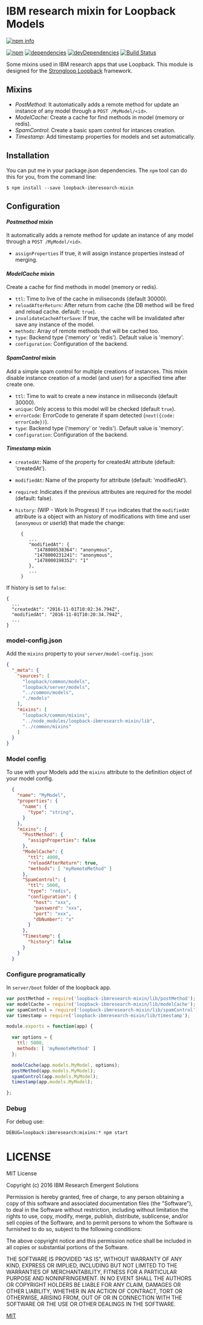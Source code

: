# IBM research mixin for Loopback Models

[![npm info](https://nodei.co/npm/loopback-ibmresearch-mixin.png?downloads=true&downloadRank=true&stars=true)](https://npmjs.org/package/loopback-ibmresearch-mixin)

[![npm](https://img.shields.io/npm/v/loopback-ibmresearch-mixin.svg)]()
[![dependencies](https://img.shields.io/david/IBMResearch/loopback-ibmresearch-mixin.svg)]()
[![devDependencies](https://img.shields.io/david/dev/IBMResearch/loopback-ibmresearch-mixin.svg)]()
[![Build Status](https://img.shields.io/travis/IBMResearch/loopback-ibmresearch-mixin.svg)]()

Some mixins used in IBM research apps that use Loopback. This module is designed for the [Strongloop Loopback](https://github.com/strongloop/loopback) framework.

## Mixins

* _PostMethod_: It automatically adds a remote method for update an instance of any model through a `POST /MyModel/<id>`.
* _ModelCache_: Create a cache for find methods in model (memory or redis).
* _SpamControl_: Create a basic spam control for intances creation.
* _Timestamp_: Add timestamp properties for models and set automatically.

## Installation

You can put me in your package.json dependencies. The `npm` tool can do this for you, from the command line:

    $ npm install --save loopback-ibmresearch-mixin

## Configuration

#### _Postmethod_ mixin

It automatically adds a remote method for update an instance of any model through a `POST /MyModel/<id>`.

* `assignProperties` If true, it will assign instance properties instead of merging.

#### _ModelCache_ mixin

Create a cache for find methods in model (memory or redis).

* `ttl`: Time to live of the cache in miliseconds (default 30000).
* `reloadAfterReturn`: After return from cache (the DB method will be fired and reload cache. default: `true`).
* `invalidateCacheAfterSave`: If true, the cache will be invalidated after save any instance of the model.
* `methods`: Array of remote methods that will be cached too.
* `type`: Backend type ('memory' or 'redis'). Default value is 'memory'.
* `configuration`: Configuration of the backend.

#### _SpamControl_ mixin

Add a simple spam control for multiple creations of instances. This mixin disable instance creation of a model (and user) for a specified time after create one.

* `ttl`: Time to wait to create a new instance in miliseconds (default 30000).
* `unique`: Only access to this model will be checked (default `true`).
* `errorCode`: ErrorCode to generate if spam detected (`next({code: errorCode})`).
* `type`: Backend type ('memory' or 'redis'). Default value is 'memory'.
* `configuration`: Configuration of the backend.

#### _Timestamp_ mixin

* `createdAt`: Name of the property for createdAt attribute (default: 'createdAt').
* `modifiedAt`: Name of the property for attribute (default: 'modifiedAt').
* `required`: Indicates if the previous attributes are required for the model (default: false).
* `history`: (WIP - Work In Progress) If `true` indicates that the `modifiedAt` attribute is a object with an history of modifications with time and user (`anonymous` or _userId_) that made the change:

        {
           ...
           "modifiedAt": {
             "1478000538364": "anonymous",
             "1478000231241": "anonymous",
             "1478000198352": "1"
           },
           ...
        }

If history is set to `false`:

    {
      ...
      "createdAt": "2016-11-01T10:02:34.794Z",
      "modifiedAt": "2016-11-01T10:20:34.794Z",
      ...
    }

### model-config.json

Add the `mixins` property to your `server/model-config.json`:

```json
{
  "_meta": {
    "sources": [
      "loopback/common/models",
      "loopback/server/models",
      "../common/models",
      "./models"
    ],
    "mixins": [
      "loopback/common/mixins",
      "../node_modules/loopback-ibmresearch-mixin/lib",
      "../common/mixins"
    ]
  }
}
```

### Model config

To use with your Models add the `mixins` attribute to the definition object of your model config.

```json
  {
    "name": "MyModel",
    "properties": {
      "name": {
        "type": "string",
      }
    },
    "mixins": {
      "PostMethod": {
        "assignProperties": false
      },
      "ModelCache": {
        "ttl": 4000,
        "reloadAfterReturn": true,
        "methods": [ "myRemoteMethod" ]
      },
      "SpamControl": {
        "ttl": 5000,
        "type": "redis",
        "configuration": {
          "host": "xxx",
          "password": "xxx",
          "port": "xxx",
          "dbNumber": "x"
        }
      },
      "Timestamp": {
        "history": false
      }
    }
  }
```

### Configure programatically

In `server/boot` folder of the loopback app.

```javascript
var postMethod = require('loopback-ibmresearch-mixin/lib/postMethod');
var modelCache = require('loopback-ibmresearch-mixin/lib/modelCache');
var spamControl = require('loopback-ibmresearch-mixin/lib/spamControl');
var timestamp = require('loopback-ibmresearch-mixin/lib/timestamp');

module.exports = function(app) {

  var options = {
    ttl: 5000,
    methods: [ 'myRemoteMethod' ]
  };

  modelCache(app.models.MyModel, options);
  postMethod(app.models.MyModel);
  spamControl(app.models.MyModel);
  timestamp(app.models.MyModel);

};
```


### Debug

For debug use:

    DEBUG=loopback:ibmresearch:mixins:* npm start

# LICENSE

MIT License

Copyright (c) 2016 IBM Research Emergent Solutions

Permission is hereby granted, free of charge, to any person obtaining a copy
of this software and associated documentation files (the "Software"), to deal
in the Software without restriction, including without limitation the rights
to use, copy, modify, merge, publish, distribute, sublicense, and/or sell
copies of the Software, and to permit persons to whom the Software is
furnished to do so, subject to the following conditions:

The above copyright notice and this permission notice shall be included in all
copies or substantial portions of the Software.

THE SOFTWARE IS PROVIDED "AS IS", WITHOUT WARRANTY OF ANY KIND, EXPRESS OR
IMPLIED, INCLUDING BUT NOT LIMITED TO THE WARRANTIES OF MERCHANTABILITY,
FITNESS FOR A PARTICULAR PURPOSE AND NONINFRINGEMENT. IN NO EVENT SHALL THE
AUTHORS OR COPYRIGHT HOLDERS BE LIABLE FOR ANY CLAIM, DAMAGES OR OTHER
LIABILITY, WHETHER IN AN ACTION OF CONTRACT, TORT OR OTHERWISE, ARISING FROM,
OUT OF OR IN CONNECTION WITH THE SOFTWARE OR THE USE OR OTHER DEALINGS IN THE
SOFTWARE.

[MIT](LICENSE.txt)
